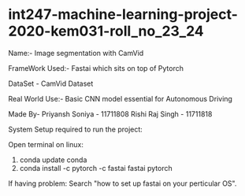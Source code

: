 # int247-machine-learning-project-2020-kem031-roll_no_23_24

Name:- Image segmentation with CamVid

FrameWork Used:- Fastai which sits on top of Pytorch

DataSet - CamVid Dataset

Real World Use:- Basic CNN model essential for Autonomous Driving

Made By- Priyansh Soniya - 11711808
         Rishi Raj Singh - 11711818

System Setup required to run the project:

Open terminal on linux:
1. conda update conda
2. conda install -c pytorch -c fastai fastai pytorch

If having problem:
Search "how to set up fastai on your perticular OS".
